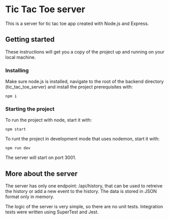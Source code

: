# Tic Tac Toe server

This is a server for tic tac toe app created with Node.js and Express. 

## Getting started
These instructions will get you a copy of the project up and running on your local machine.

### Installing
Make sure node.js is installed, navigate to the root of the backend directory (tic_tac_toe_server) and install the project prerequisites with:

`npm i`

### Starting the project
To run the project with node, start it with:  

`npm start`  

To runt the project in development mode that uses nodemon, start it with:  

`npm run dev`

The server will start on port 3001.

## More about the server
The server has only one endpoint: /api/history, that can be used to retreive the history or add a new event to the 
history. The data is stored in JSON format only in memory.

The logic of the server is very simple, so there are no unit tests. Integration tests were written using SuperTest and Jest.